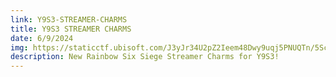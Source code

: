 ```yaml
---
link: Y9S3-STREAMER-CHARMS
title: Y9S3 STREAMER CHARMS
date: 6/9/2024
img: https://staticctf.ubisoft.com/J3yJr34U2pZ2Ieem48Dwy9uqj5PNUQTn/5ScFnUzBXFt3wmMSmwrGoN/67f188d1387cd2d662a3a4cf09f92082/-R6S-_Y9S3_Streamer_Charms_-_thumbnail.jpg
description: New Rainbow Six Siege Streamer Charms for Y9S3!
---
```


